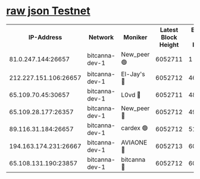[raw json Testnet](https://rpc-check.bcat.stavr.tech/bcat/rpc-bcat-result.json)
=


<table><tr><th>IP-Address</th><th>Network</th><th>Moniker</th><th>Latest Block Height</th><th>Earliest Block Height</th><th>Catching Up</th><th>Tx Index</th><th>Voting Power</th><th>Scan Time</th></tr><tr><td>81.0.247.144:26657</td><td>bitcanna-dev-1</td><td>New_peer 🟢</td><td>6052711</td><td>1</td><td>False</td><td>on</td><td>0</td><td>2024-01-19T18:55:34.924689737UTC</td></tr><tr><td>212.227.151.106:26657</td><td>bitcanna-dev-1</td><td>El-Jay's 🔴</td><td>6052712</td><td>4670391</td><td>False</td><td>on</td><td>2218164</td><td>2024-01-19T18:55:41.649149351UTC</td></tr><tr><td>65.109.70.45:30657</td><td>bitcanna-dev-1</td><td>L0vd 🔴</td><td>6052711</td><td>4828155</td><td>False</td><td>on</td><td>7920</td><td>2024-01-19T18:55:35.273023189UTC</td></tr><tr><td>65.109.28.177:26357</td><td>bitcanna-dev-1</td><td>New_peer 🔴</td><td>6052712</td><td>4952911</td><td>False</td><td>on</td><td>2237067</td><td>2024-01-19T18:55:42.285376269UTC</td></tr><tr><td>89.116.31.184:26657</td><td>bitcanna-dev-1</td><td>cardex 🟢</td><td>6052712</td><td>5185001</td><td>False</td><td>on</td><td>0</td><td>2024-01-19T18:55:41.954696510UTC</td></tr><tr><td>194.163.174.231:26667</td><td>bitcanna-dev-1</td><td>AVIAONE 🔴</td><td>6052713</td><td>6040321</td><td>False</td><td>on</td><td>1949865</td><td>2024-01-19T18:55:49.123105315UTC</td></tr><tr><td>65.108.131.190:23857</td><td>bitcanna-dev-1</td><td>bitcanna 🔴</td><td>6052712</td><td>6048712</td><td>False</td><td>off</td><td>82269</td><td>2024-01-19T18:55:42.590912395UTC</td></tr></table>